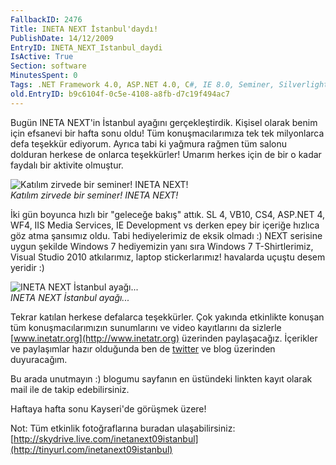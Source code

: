 ```yaml
---
FallbackID: 2476
Title: INETA NEXT İstanbul'daydı!
PublishDate: 14/12/2009
EntryID: INETA_NEXT_Istanbul_daydi
IsActive: True
Section: software
MinutesSpent: 0
Tags: .NET Framework 4.0, ASP.NET 4.0, C#, IE 8.0, Seminer, Silverlight 4, Visual Basic 2010, Visual Studio 2010, WCF, WF, Visual Basic .NET, Internet Explorer, ASP.NET
old.EntryID: b9c6104f-0c5e-4108-a8fb-d7c19f494ac7
---
```

Bugün INETA NEXT'in İstanbul ayağını gerçekleştirdik. Kişisel olarak
benim için efsanevi bir hafta sonu oldu! Tüm konuşmacılarımıza tek tek
milyonlarca defa teşekkür ediyorum. Ayrıca tabi ki yağmura rağmen tüm
salonu dolduran herkese de onlarca teşekkürler! Umarım herkes için de
bir o kadar faydalı bir aktivite olmuştur.

![Katılım zirvede bir seminer! INETA
NEXT!](http://cdn.daron.yondem.com/assets/2476/13122009_1.jpg)\
*Katılım zirvede bir seminer! INETA NEXT!*

İki gün boyunca hızlı bir "geleceğe bakış" attık. SL 4, VB10, CS4,
ASP.NET 4, WF4, IIS Media Services, IE Development vs derken epey bir
içeriğe hızlıca göz atma şansımız oldu. Tabi hediyelerimiz de eksik
olmadı :) NEXT serisine uygun şekilde Windows 7 hediyemizin yanı sıra
Windows 7 T-Shirtlerimiz, Visual Studio 2010 atkılarımız, laptop
stickerlarımız! havalarda uçuştu desem yeridir :)

![INETA NEXT İstanbul
ayağı...](http://cdn.daron.yondem.com/assets/2476/13122009_2.jpg)\
*INETA NEXT İstanbul ayağı...*

Tekrar katılan herkese defalarca teşekkürler. Çok yakında etkinlikte
konuşan tüm konuşmacılarımızın sunumlarını ve video kayıtlarını da
sizlerle [www.inetatr.org](http://www.inetatr.org) üzerinden
paylaşacağız. İçerikler ve paylaşımlar hazır olduğunda ben de
[twitter](http://www.twitter.com/daronyondem) ve blog üzerinden
duyuracağım.

Bu arada unutmayın :) blogumu sayfanın en üstündeki linkten kayıt olarak
mail ile de takip edebilirsiniz.

Haftaya hafta sonu Kayseri'de görüşmek üzere!

Not: Tüm etkinlik fotoğraflarına buradan ulaşabilirsiniz:
[http://skydrive.live.com/inetanext09istanbul](http://tinyurl.com/inetanext09istanbul)


